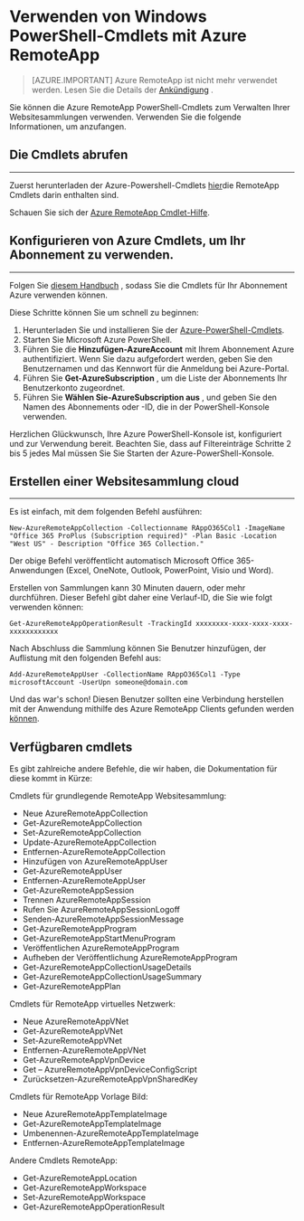 <properties
   pageTitle="Verwenden von PowerShell-Cmdlets mit Azure RemoteApp | Microsoft Azure"
   description="Informationen Sie zum Verwenden von Windows PowerShell-Cmdlets in Azure RemoteApp."
   services="remoteapp"
   documentationCenter=""
   authors="guscatalano"
   manager="mbaldwin"
   editor=""/>

<tags
   ms.service="remoteapp"
   ms.devlang="na"
   ms.topic="article"
   ms.tgt_pltfrm="na"
   ms.workload="compute"
   ms.date="08/15/2016"
   ms.author="elizapo"/>



# <a name="use-windows-powershell-cmdlets-with-azure-remoteapp"></a>Verwenden von Windows PowerShell-Cmdlets mit Azure RemoteApp

> [AZURE.IMPORTANT]
> Azure RemoteApp ist nicht mehr verwendet werden. Lesen Sie die Details der [Ankündigung](https://go.microsoft.com/fwlink/?linkid=821148) .

 Sie können die Azure RemoteApp PowerShell-Cmdlets zum Verwalten Ihrer Websitesammlungen verwenden. Verwenden Sie die folgende Informationen, um anzufangen.

## <a name="get-the-cmdlets"></a>Die Cmdlets abrufen 
-------------
Zuerst herunterladen der Azure-Powershell-Cmdlets [hier](http://go.microsoft.com/?linkid=9811175)die RemoteApp Cmdlets darin enthalten sind. 

Schauen Sie sich der [Azure RemoteApp Cmdlet-Hilfe](https://msdn.microsoft.com/library/mt428031.aspx).

## <a name="configure-azure-cmdlets-to-use-your-subscription"></a>Konfigurieren von Azure Cmdlets, um Ihr Abonnement zu verwenden.
------------------
Folgen Sie [diesem Handbuch](../powershell-install-configure.md) , sodass Sie die Cmdlets für Ihr Abonnement Azure verwenden können.

Diese Schritte können Sie um schnell zu beginnen:

1.  Herunterladen Sie und installieren Sie der [Azure-PowerShell-Cmdlets](http://go.microsoft.com/?linkid=9811175).
2.  Starten Sie Microsoft Azure PowerShell.
3.  Führen Sie die **Hinzufügen-AzureAccount** mit Ihrem Abonnement Azure authentifiziert. Wenn Sie dazu aufgefordert werden, geben Sie den Benutzernamen und das Kennwort für die Anmeldung bei Azure-Portal.  
4.  Führen Sie **Get-AzureSubscription** , um die Liste der Abonnements Ihr Benutzerkonto zugeordnet. 
5.  Führen Sie **Wählen Sie-AzureSubscription aus** , und geben Sie den Namen des Abonnements oder -ID, die in der PowerShell-Konsole verwenden.

Herzlichen Glückwunsch, Ihre Azure PowerShell-Konsole ist, konfiguriert und zur Verwendung bereit. Beachten Sie, dass auf Filtereinträge Schritte 2 bis 5 jedes Mal müssen Sie Sie Starten der Azure-PowerShell-Konsole.  

## <a name="create-a-cloud-collection"></a>Erstellen einer Websitesammlung cloud
--------------------
Es ist einfach, mit dem folgenden Befehl ausführen:

    New-AzureRemoteAppCollection -Collectionname RAppO365Col1 -ImageName "Office 365 ProPlus (Subscription required)" -Plan Basic -Location "West US" - Description "Office 365 Collection."

Der obige Befehl veröffentlicht automatisch Microsoft Office 365-Anwendungen (Excel, OneNote, Outlook, PowerPoint, Visio und Word).

Erstellen von Sammlungen kann 30 Minuten dauern, oder mehr durchführen. Dieser Befehl gibt daher eine Verlauf-ID, die Sie wie folgt verwenden können:


    Get-AzureRemoteAppOperationResult -TrackingId xxxxxxxx-xxxx-xxxx-xxxx-xxxxxxxxxxxx

Nach Abschluss die Sammlung können Sie Benutzer hinzufügen, der Auflistung mit den folgenden Befehl aus:

    Add-AzureRemoteAppUser -CollectionName RAppO365Col1 -Type microsoftAccount -UserUpn someone@domain.com

Und das war's schon! Diesen Benutzer sollten eine Verbindung herstellen mit der Anwendung mithilfe des Azure RemoteApp Clients gefunden werden [können](https://www.remoteapp.windowsazure.com/).

## <a name="available-cmdlets"></a>Verfügbaren cmdlets
Es gibt zahlreiche andere Befehle, die wir haben, die Dokumentation für diese kommt in Kürze:

Cmdlets für grundlegende RemoteApp Websitesammlung: 

- Neue AzureRemoteAppCollection
- Get-AzureRemoteAppCollection
- Set-AzureRemoteAppCollection
- Update-AzureRemoteAppCollection
- Entfernen-AzureRemoteAppCollection
- Hinzufügen von AzureRemoteAppUser
- Get-AzureRemoteAppUser
- Entfernen-AzureRemoteAppUser
- Get-AzureRemoteAppSession
- Trennen AzureRemoteAppSession
- Rufen Sie AzureRemoteAppSessionLogoff
- Senden-AzureRemoteAppSessionMessage
- Get-AzureRemoteAppProgram
- Get-AzureRemoteAppStartMenuProgram
- Veröffentlichen AzureRemoteAppProgram
- Aufheben der Veröffentlichung AzureRemoteAppProgram
- Get-AzureRemoteAppCollectionUsageDetails
- Get-AzureRemoteAppCollectionUsageSummary
- Get-AzureRemoteAppPlan

Cmdlets für RemoteApp virtuelles Netzwerk:

- Neue AzureRemoteAppVNet
- Get-AzureRemoteAppVNet
- Set-AzureRemoteAppVNet
- Entfernen-AzureRemoteAppVNet
- Get-AzureRemoteAppVpnDevice
- Get – AzureRemoteAppVpnDeviceConfigScript
- Zurücksetzen-AzureRemoteAppVpnSharedKey

Cmdlets für RemoteApp Vorlage Bild:

- Neue AzureRemoteAppTemplateImage
- Get-AzureRemoteAppTemplateImage
- Umbenennen-AzureRemoteAppTemplateImage
- Entfernen-AzureRemoteAppTemplateImage

Andere Cmdlets RemoteApp:

- Get-AzureRemoteAppLocation
- Get-AzureRemoteAppWorkspace
- Set-AzureRemoteAppWorkspace
- Get-AzureRemoteAppOperationResult
 
